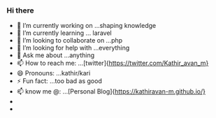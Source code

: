 ### Hi there

- 🔭 I’m currently working on ...shaping knowledge
- 🌱 I’m currently learning ... laravel
- 👯 I’m looking to collaborate on ...php
- 🤔 I’m looking for help with ...everything
- 💬 Ask me about ...anything
- 📫 How to reach me: ...[twitter]{https://twitter.com/Kathir_avan_m}
- 😄 Pronouns: ...kathir/kari 
- ⚡ Fun fact: ...too bad as good
- 📫 know me @: ...[Personal Blog]{https://kathiravan-m.github.io/}
- 
- 

